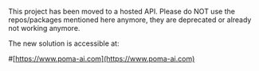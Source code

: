 This project has been moved to a hosted API.
Please do NOT use the repos/packages mentioned here anymore, they are deprecated or already not working anymore.

The new solution is accessible at:

#[https://www.poma-ai.com](https://www.poma-ai.com)
